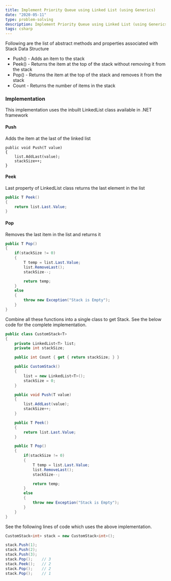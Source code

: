 ```yaml
---
title: Implement Priority Queue using Linked List (using Generics)
date: "2020-05-11"
type: problem-solving
description: Implement Priority Queue using Linked List (using Generics)
tags: csharp
---
```


Following are the list of abstract methods and properties associated with Stack Data Structure

- Push() - Adds an item to the stack
- Peek() - Returns the item at the top of the stack without removing it from the stack
- Pop() - Returns the item at the top of the stack and removes it from the stack
- Count - Returns the number of items in the stack

### Implementation

This implementation uses the inbuilt LinkedList class available in .NET framework

#### Push

Adds the item at the last of the linked list

```charp
public void Push(T value)
{
	list.AddLast(value);
	stackSize++;
}
```

#### Peek

Last property of LinkedList class returns the last element in the list

```csharp
public T Peek()
{
	return list.Last.Value;
}
```

#### Pop

Removes the last item in the list and returns it

```csharp
public T Pop()
{
	if(stackSize != 0)
	{
		T temp = list.Last.Value;
		list.RemoveLast();
		stackSize--;

		return temp;
	}
	else
	{
		throw new Exception("Stack is Empty");
	}
}
```

Combine all these functions into a single class to get Stack. See the below code for the complete implementation.

```csharp
public class CustomStack<T>
{
	private LinkedList<T> list;
	private int stackSize;

	public int Count { get { return stackSize; } }

	public CustomStack()
	{
		list = new LinkedList<T>();
		stackSize = 0;
	}

	public void Push(T value)
	{
		list.AddLast(value);
		stackSize++;
	}

	public T Peek()
	{
		return list.Last.Value;
	}

	public T Pop()
	{
		if(stackSize != 0)
		{
			T temp = list.Last.Value;
			list.RemoveLast();
			stackSize--;

			return temp;
		}
		else
		{
			throw new Exception("Stack is Empty");
		}
	}
}
```

See the following lines of code which uses the above implementation.

```csharp
CustomStack<int> stack = new CustomStack<int>();

stack.Push(1);
stack.Push(2);
stack.Push(3);
stack.Pop();    // 3
stack.Peek();   // 2
stack.Pop();    // 2
stack.Pop();    // 1
```
